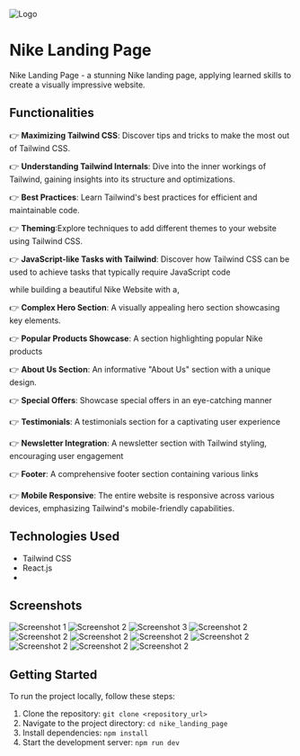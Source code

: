 ![Logo](screenshots/11.jpg)

# Nike Landing Page

Nike Landing Page - a stunning Nike landing page, applying learned skills to create a visually impressive website.

## Functionalities

👉 **Maximizing Tailwind CSS**: Discover tips and tricks to make the most out of Tailwind CSS.

👉 **Understanding Tailwind Internals**: Dive into the inner workings of Tailwind, gaining insights into its structure and optimizations.

👉 **Best Practices**: Learn Tailwind's best practices for efficient and maintainable code.

👉 **Theming**:Explore techniques to add different themes to your website using Tailwind CSS.

👉 **JavaScript-like Tasks with Tailwind**: Discover how Tailwind CSS can be used to achieve tasks that typically require JavaScript code

while building a beautiful Nike Website with a,

👉 **Complex Hero Section**: A visually appealing hero section showcasing key elements.

👉 **Popular Products Showcase**: A section highlighting popular Nike products

👉 **About Us Section**: An informative "About Us" section with a unique design.

👉 **Special Offers**: Showcase special offers in an eye-catching manner

👉 **Testimonials**: A testimonials section for a captivating user experience

👉 **Newsletter Integration**: A newsletter section with Tailwind styling, encouraging user engagement

👉 **Footer**: A comprehensive footer section containing various links

👉 **Mobile Responsive**: The entire website is responsive across various devices, emphasizing Tailwind's mobile-friendly capabilities.

## Technologies Used

- Tailwind CSS
- React.js
- 
## Screenshots

![Screenshot 1](screenshots/1.jpg)
![Screenshot 2](screenshots/2.jpg)
![Screenshot 3](screenshots/3.jpg)
![Screenshot 2](screenshots/4.jpg)
![Screenshot 2](screenshots/5.jpg)
![Screenshot 2](screenshots/6.jpg)
![Screenshot 2](screenshots/7.jpg)
![Screenshot 2](screenshots/8.jpg)
![Screenshot 2](screenshots/9.jpg)
![Screenshot 2](screenshots/10.jpg)
![Screenshot 2](screenshots/11.jpg)

## Getting Started

To run the project locally, follow these steps:

1. Clone the repository: `git clone <repository_url>`
2. Navigate to the project directory: `cd nike_landing_page`
3. Install dependencies: `npm install`
4. Start the development server: `npm run dev`